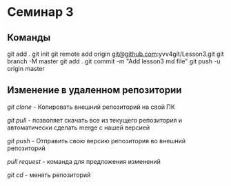 # Семинар 3



## Команды
git add .
git init
git remote add origin git@github.com:yvv4git/Lesson3.git
git branch -M master
git add .
git commit -m "Add lesson3 md file"
git push -u origin master

## Изменение в удаленном репозитории

*git clone* - Копировать внешний репозиторий на свой ПК

*git pull* - позволяет скачать все  из текущего репозитория и автоматически сделать merge с нашей версией

*git push* - Отправить свою версию репозитория во внешний репозиторий 

*pull request* - команда для предложения изменений

*git cd* - менять репозиторий
